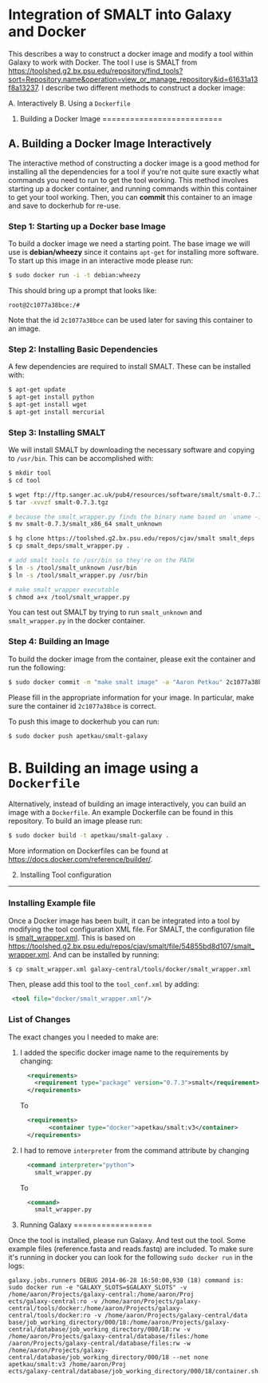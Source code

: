 Integration of SMALT into Galaxy and Docker
===========================================

This describes a way to construct a docker image and modify a tool within Galaxy to work with Docker.  The tool I use is SMALT from https://toolshed.g2.bx.psu.edu/repository/find_tools?sort=Repository.name&operation=view_or_manage_repository&id=61631a13f8a13237.  I describe two different methods to construct a docker image:

A. Interactively
B. Using a `Dockerfile`

1. Building a Docker Image
==========================

A. Building a Docker Image Interactively
----------------------------------------

The interactive method of constructing a docker image is a good method for installing all the dependencies for a tool if you're not quite sure exactly what commands you need to run to get the tool working.  This method involves starting up a docker container, and running commands within this container to get your tool working.  Then, you can **commit** this container to an image and save to dockerhub for re-use.

### Step 1: Starting up a Docker base Image

To build a docker image we need a starting point.  The base image we will use is **debian/wheezy** since it contains `apt-get` for installing more software.  To start up this image in an interactive mode please run:

```bash
$ sudo docker run -i -t debian:wheezy
```

This should bring up a prompt that looks like:

```
root@2c1077a38bce:/#
```

Note that the id `2c1077a38bce` can be used later for saving this container to an image.

### Step 2: Installing Basic Dependencies

A few dependencies are required to install SMALT.  These can be installed with:

```bash
$ apt-get update
$ apt-get install python
$ apt-get install wget
$ apt-get install mercurial
```

### Step 3: Installing SMALT

We will install SMALT by downloading the necessary software and copying to `/usr/bin`.  This can be accomplished with:

```bash
$ mkdir tool
$ cd tool

$ wget ftp://ftp.sanger.ac.uk/pub4/resources/software/smalt/smalt-0.7.3.tgz
$ tar -xvvzf smalt-0.7.3.tgz

# because the smalt_wrapper.py finds the binary name based on `uname -i` which is unknown in docker
$ mv smalt-0.7.3/smalt_x86_64 smalt_unknown

$ hg clone https://toolshed.g2.bx.psu.edu/repos/cjav/smalt smalt_deps
$ cp smalt_deps/smalt_wrapper.py .

# add smalt tools to /usr/bin so they're on the PATH
$ ln -s /tool/smalt_unknown /usr/bin
$ ln -s /tool/smalt_wrapper.py /usr/bin

# make smalt_wrapper executable
$ chmod a+x /tool/smalt_wrapper.py
```

You can test out SMALT by trying to run `smalt_unknown` and `smalt_wrapper.py` in the docker container.

### Step 4: Building an Image

To build the docker image from the container, please exit the container and run the following:

```bash
$ sudo docker commit -m "make smalt image" -a "Aaron Petkau" 2c1077a38bce apetkau/smalt-galaxy
```

Please fill in the appropriate information for your image.  In particular, make sure the container id `2c1077a38bce` is correct.

To push this image to dockerhub you can run:

```bash
$ sudo docker push apetkau/smalt-galaxy
```

B. Building an image using a `Dockerfile`
=========================================

Alternatively, instead of building an image interactively, you can build an image with a `Dockerfile`.  An example Dockerfile can be found in this repository.  To build an image please run:

```bash
$ sudo docker build -t apetkau/smalt-galaxy .
```

More information on Dockerfiles can be found at https://docs.docker.com/reference/builder/.

2. Installing Tool configuration
-------------------------------------

### Installing Example file

Once a Docker image has been built, it can be integrated into a tool by modifying the tool configuration XML file.  For SMALT, the configuration file is [smalt_wrapper.xml](smalt_wrapper.xml).  This is based on https://toolshed.g2.bx.psu.edu/repos/cjav/smalt/file/54855bd8d107/smalt_wrapper.xml.  And can be installed by running:

```bash
$ cp smalt_wrapper.xml galaxy-central/tools/docker/smalt_wrapper.xml
```

Then, please add this tool to the `tool_conf.xml` by adding:

```xml
 <tool file="docker/smalt_wrapper.xml"/>
```

### List of Changes

The exact changes you I needed to make are:

1. I added the specific docker image name to the requirements by changing:

   ```xml
     <requirements>
       <requirement type="package" version="0.7.3">smalt</requirement>
     </requirements>
   ```
   
   To
   
   ```xml
     <requirements>
           <container type="docker">apetkau/smalt:v3</container>
     </requirements>
   ```

2. I had to remove `interpreter` from the command attribute by changing

   ```xml
     <command interpreter="python">
       smalt_wrapper.py
   ```
   
   To
   
   ```xml
     <command>
       smalt_wrapper.py
   ```

3. Running Galaxy
=================

Once the tool is installed, please run Galaxy.  And test out the tool.  Some example files (reference.fasta and reads.fastq) are included.  To make sure it's running in docker you can look for the following `sudo docker run` in the logs:

```
galaxy.jobs.runners DEBUG 2014-06-28 16:50:00,930 (18) command is: sudo docker run -e "GALAXY_SLOTS=$GALAXY_SLOTS" -v /home/aaron/Projects/galaxy-central:/home/aaron/Proj
ects/galaxy-central:ro -v /home/aaron/Projects/galaxy-central/tools/docker:/home/aaron/Projects/galaxy-central/tools/docker:ro -v /home/aaron/Projects/galaxy-central/data
base/job_working_directory/000/18:/home/aaron/Projects/galaxy-central/database/job_working_directory/000/18:rw -v /home/aaron/Projects/galaxy-central/database/files:/home
/aaron/Projects/galaxy-central/database/files:rw -w /home/aaron/Projects/galaxy-central/database/job_working_directory/000/18 --net none apetkau/smalt:v3 /home/aaron/Proj
ects/galaxy-central/database/job_working_directory/000/18/container.sh
```
